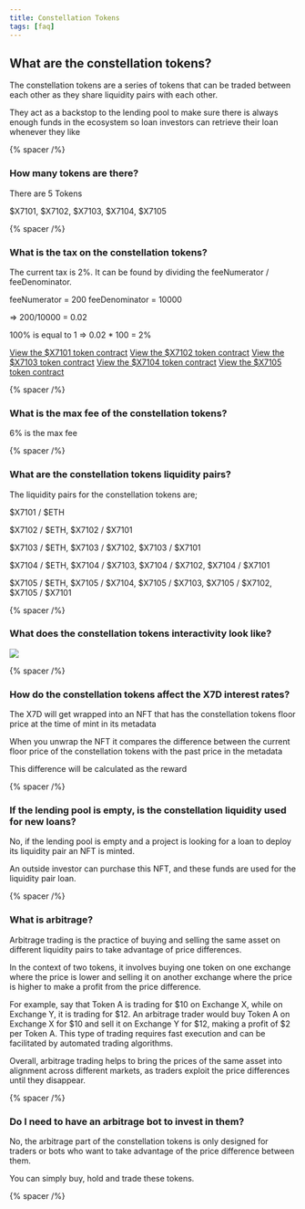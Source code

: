 ```yaml
---
title: Constellation Tokens
tags: [faq]
---
```


## What are the constellation tokens?

The constellation tokens are a series of tokens that can be traded between each other as they share liquidity pairs with each other.

They act as a backstop to the lending pool to make sure there is always enough funds in the ecosystem so loan investors can retrieve their loan whenever they like

{% spacer /%}

### How many tokens are there?

There are 5 Tokens

$X7101, $X7102, $X7103, $X7104, $X7105

{% spacer /%}

### What is the tax on the constellation tokens?

The current tax is 2%. It can be found by dividing the feeNumerator / feeDenominator.

feeNumerator = 200
feeDenominator = 10000

=> 200/10000 = 0.02

100% is equal to 1 => 0.02 \* 100 = 2%

[View the $X7101 token contract](https://etherscan.io/token/0x7101a9392eac53b01e7c07ca3baca945a56ee105#readContract)
[View the $X7102 token contract](https://etherscan.io/token/0x7102dc82ef61bfb0410b1b1bf8ea74575bf0a105#readContract)
[View the $X7103 token contract](https://etherscan.io/token/0x7103ebdbf1f89be2d53eff9b3cf996c9e775c105#readContract)
[View the $X7104 token contract](https://etherscan.io/token/0x7104d1f179cc9cc7fb5c79be6da846e3fbc4c105#readContract)
[View the $X7105 token contract](https://etherscan.io/token/0x7105faa4a26ed1c67b8b2b41bec98f06ee21d105#readContract)

{% spacer /%}

### What is the max fee of the constellation tokens?

6% is the max fee

{% spacer /%}

### What are the constellation tokens liquidity pairs?

The liquidity pairs for the constellation tokens are;

$X7101 / $ETH

$X7102 / $ETH, $X7102 / $X7101

$X7103 / $ETH, $X7103 / $X7102, $X7103 / $X7101

$X7104 / $ETH, $X7104 / $X7103, $X7104 / $X7102, $X7104 / $X7101

$X7105 / $ETH, $X7105 / $X7104, $X7105 / $X7103, $X7105 / $X7102, $X7105 / $X7101

{% spacer /%}

### What does the constellation tokens interactivity look like?

![](https://assets.x7finance.org/images/diagrams/constellation-tokens-map.jpg)

{% spacer /%}

### How do the constellation tokens affect the X7D interest rates?

The X7D will get wrapped into an NFT that has the constellation tokens floor price at the time of mint in its metadata

When you unwrap the NFT it compares the difference between the current floor price of the constellation tokens with the past price in the metadata

This difference will be calculated as the reward

{% spacer /%}

### If the lending pool is empty, is the constellation liquidity used for new loans?

No, if the lending pool is empty and a project is looking for a loan to deploy its liquidity pair an NFT is minted.

An outside investor can purchase this NFT, and these funds are used for the liquidity pair loan.

{% spacer /%}

### What is arbitrage?

Arbitrage trading is the practice of buying and selling the same asset on different liquidity pairs to take advantage of price differences.

In the context of two tokens, it involves buying one token on one exchange where the price is lower and selling it on another exchange where the price is higher to make a profit from the price difference.

For example, say that Token A is trading for $10 on Exchange X, while on Exchange Y, it is trading for $12. An arbitrage trader would buy Token A on Exchange X for $10 and sell it on Exchange Y for $12, making a profit of $2 per Token A. This type of trading requires fast execution and can be facilitated by automated trading algorithms.

Overall, arbitrage trading helps to bring the prices of the same asset into alignment across different markets, as traders exploit the price differences until they disappear.

{% spacer /%}

### Do I need to have an arbitrage bot to invest in them?

No, the arbitrage part of the constellation tokens is only designed for traders or bots who want to take advantage of the price difference between them.

You can simply buy, hold and trade these tokens.

{% spacer /%}
